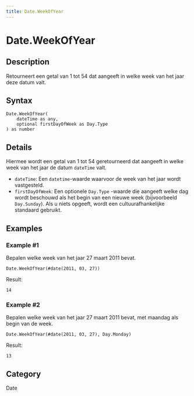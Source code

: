 ```yaml
---
title: Date.WeekOfYear
---
```


# Date.WeekOfYear


## Description

Retourneert een getal van 1 tot 54 dat aangeeft in welke week van het jaar deze datum valt.


## Syntax

```powerquery
Date.WeekOfYear(
    dateTime as any,
    optional firstDayOfWeek as Day.Type
) as number
```


## Details

Hiermee wordt een getal van 1 tot 54 geretourneerd dat aangeeft in welke week van het jaar de datum <code>dateTime</code> valt. <ul> <li><code>dateTime</code>: Een <code>datetime</code>-waarde waarvoor de week van het jaar wordt vastgesteld.</li> <li><code>firstDayOfWeek</code>: Een optionele <code>Day.Type</code> -waarde die aangeeft welke dag wordt beschouwd als het begin van een nieuwe week (bijvoorbeeld <code>Day.Sunday</code>). Als u niets opgeeft, wordt een cultuurafhankelijke standaard gebruikt.</li> </ul>


## Examples

### Example #1 
Bepalen welke week van het jaar 27 maart 2011 bevat.
```powerquery
Date.WeekOfYear(#date(2011, 03, 27))
```

Result: 
```powerquery
14
```


### Example #2 
Bepalen welke week van het jaar 27 maart 2011 bevat, met maandag als begin van de week.
```powerquery
Date.WeekOfYear(#date(2011, 03, 27), Day.Monday)
```

Result: 
```powerquery
13
```




## Category
Date
